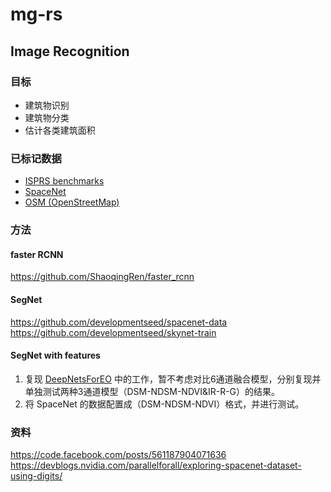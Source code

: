 # mg-rs

## Image Recognition

### 目标
* 建筑物识别
* 建筑物分类
* 估计各类建筑面积

### 已标记数据
* [ISPRS benchmarks](http://www2.isprs.org/commissions/comm3/wg4/tests.html)
* [SpaceNet](https://aws.amazon.com/public-datasets/spacenet)
* [OSM (OpenStreetMap)](https://github.com/developmentseed/skynet-data)

### 方法

#### faster RCNN

https://github.com/ShaoqingRen/faster_rcnn

#### SegNet

https://github.com/developmentseed/spacenet-data
https://github.com/developmentseed/skynet-train

#### SegNet with features
1. 复现 [DeepNetsForEO](https://github.com/nshaud/DeepNetsForEO) 中的工作，暂不考虑对比6通道融合模型，分别复现并单独测试两种3通道模型（DSM-NDSM-NDVI&IR-R-G）的结果。
2. 将 SpaceNet 的数据配置成（DSM-NDSM-NDVI）格式，并进行测试。

### 资料

https://code.facebook.com/posts/561187904071636
https://devblogs.nvidia.com/parallelforall/exploring-spacenet-dataset-using-digits/
